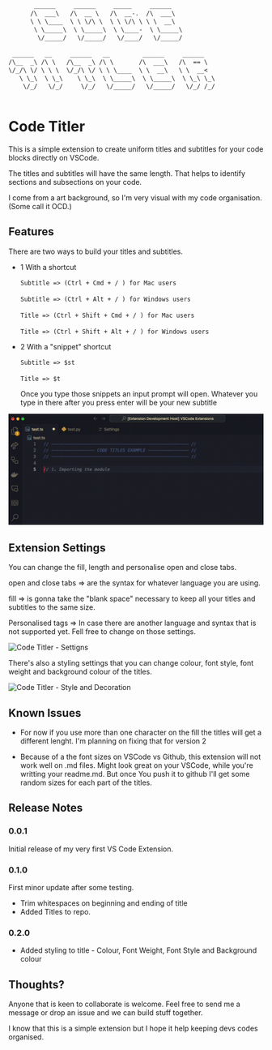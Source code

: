 ```
       ______     ______     _____     ______
      /\  ___\   /\  __ \   /\  __-.  /\  ___\
      \ \ \____  \ \ \/\ \  \ \ \/\ \ \ \  __\
       \ \_____\  \ \_____\  \ \____-  \ \_____\
        \/_____/   \/_____/   \/____/   \/_____/

 ______   __     ______   __         ______     ______
/\__  _\ /\ \   /\__  _\ /\ \       /\  ___\   /\  == \
\/_/\ \/ \ \ \  \/_/\ \/ \ \ \____  \ \  __\   \ \  __<
   \ \_\  \ \_\    \ \_\  \ \_____\  \ \_____\  \ \_\ \_\
    \/_/   \/_/     \/_/   \/_____/   \/_____/   \/_/ /_/


```

# Code Titler

This is a simple extension to create uniform titles and subtitles for your code blocks directly on VSCode.

The titles and subtitles will have the same length. That helps to identify sections and subsections on your code.

I come from a art background, so I'm very visual with my code organisation. (Some call it OCD.)

## Features

There are two ways to build your titles and subtitles.

-   1 With a shortcut

    ```
    Subtitle => (Ctrl + Cmd + / ) for Mac users

    Subtitle => (Ctrl + Alt + / ) for Windows users

    Title => (Ctrl + Shift + Cmd + / ) for Mac users

    Title => (Ctrl + Shift + Alt + / ) for Windows users
    ```

-   2 With a "snippet" shortcut

    ```
    Subtitle => $st

    Title => $t
    ```

    Once you type those snippets an input prompt will open.
    Whatever you type in there after you press enter will be your new subtitle

![Code Titler - Example TS](./src/assets/code-titler-ts.gif)

## Extension Settings

You can change the fill, length and personalise open and close tabs.

open and close tabs => are the syntax for whatever language you are using.

fill => is gonna take the "blank space" necessary to keep all your titles and subtitles to the same size.

Personalised tags => In case there are another language and syntax that is not supported yet. Fell free to change on those settings.

![Code Titler - Settigns](./src/assets/code-titler-settings.gif)

There's also a styling settings that you can change colour, font style, font weight and background colour of the titles.

![Code Titler - Style and Decoration](./src/assets/code-titler-style-decoration.gif)

## Known Issues

-   For now if you use more than one character on the fill the titles will get a different lenght. I'm planning on fixing that for version 2

-   Because of a the font sizes on VSCode vs Github, this extension will not work well on .md files. Might look great on your VSCode, while you're writting your readme.md. But once You push it to github I'll get some random sizes for each part of the titles.

## Release Notes

### 0.0.1

Initial release of my very first VS Code Extension.

### 0.1.0

First minor update after some testing.

-   Trim whitespaces on beginning and ending of title
-   Added Titles to repo.

### 0.2.0

-   Added styling to title - Colour, Font Weight, Font Style and Background colour

## Thoughts?

Anyone that is keen to collaborate is welcome. Feel free to send me a message or drop an issue and we can build stuff together.

I know that this is a simple extension but I hope it help keeping devs codes organised.
